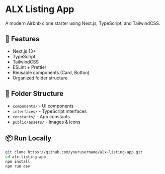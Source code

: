 # ALX Listing App

A modern Airbnb clone starter using Next.js, TypeScript, and TailwindCSS.

## 🚀 Features
- Next.js 13+
- TypeScript
- TailwindCSS
- ESLint + Prettier
- Reusable components (Card, Button)
- Organized folder structure

## 📂 Folder Structure
- `components/` - UI components
- `interfaces/` - TypeScript interfaces
- `constants/` - App constants
- `public/assets/` - Images & icons

## 📦 Run Locally
```bash
git clone https://github.com/yourusername/alx-listing-app.git
cd alx-listing-app
npm install
npm run dev
